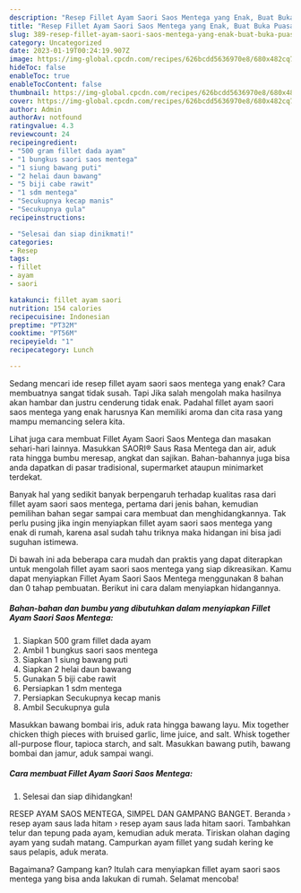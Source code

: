 ```yaml
---
description: "Resep Fillet Ayam Saori Saos Mentega yang Enak, Buat Buka Puasa}"
title: "Resep Fillet Ayam Saori Saos Mentega yang Enak, Buat Buka Puasa}"
slug: 389-resep-fillet-ayam-saori-saos-mentega-yang-enak-buat-buka-puasa
category: Uncategorized
date: 2023-01-19T00:24:19.907Z
image: https://img-global.cpcdn.com/recipes/626bcdd5636970e8/680x482cq70/fillet-ayam-saori-saos-mentega-foto-resep-utama.jpg
hideToc: false
enableToc: true
enableTocContent: false
thumbnail: https://img-global.cpcdn.com/recipes/626bcdd5636970e8/680x482cq70/fillet-ayam-saori-saos-mentega-foto-resep-utama.jpg
cover: https://img-global.cpcdn.com/recipes/626bcdd5636970e8/680x482cq70/fillet-ayam-saori-saos-mentega-foto-resep-utama.jpg
author: Admin
authorAv: notfound
ratingvalue: 4.3
reviewcount: 24
recipeingredient:
- "500 gram fillet dada ayam"
- "1 bungkus saori saos mentega"
- "1 siung bawang puti"
- "2 helai daun bawang"
- "5 biji cabe rawit"
- "1 sdm mentega"
- "Secukupnya kecap manis"
- "Secukupnya gula"
recipeinstructions:

- "Selesai dan siap dinikmati!"
categories:
- Resep
tags:
- fillet
- ayam
- saori

katakunci: fillet ayam saori 
nutrition: 154 calories
recipecuisine: Indonesian
preptime: "PT32M"
cooktime: "PT56M"
recipeyield: "1"
recipecategory: Lunch

---
```



Sedang mencari ide resep fillet ayam saori saos mentega yang enak? Cara membuatnya sangat tidak susah. Tapi Jika salah mengolah maka hasilnya akan hambar dan justru cenderung tidak enak. Padahal fillet ayam saori saos mentega yang enak harusnya Kan memiliki aroma dan cita rasa yang mampu memancing selera kita.


Lihat juga cara membuat Fillet Ayam Saori Saos Mentega dan masakan sehari-hari lainnya. Masukkan SAORI® Saus Rasa Mentega dan air, aduk rata hingga bumbu meresap, angkat dan sajikan. Bahan-bahannya juga bisa anda dapatkan di pasar tradisional, supermarket ataupun minimarket terdekat.

Banyak hal yang sedikit banyak berpengaruh terhadap kualitas rasa dari fillet ayam saori saos mentega, pertama dari jenis bahan, kemudian pemilihan bahan segar sampai cara membuat dan menghidangkannya. Tak perlu pusing jika ingin menyiapkan fillet ayam saori saos mentega yang enak di rumah, karena asal sudah tahu triknya maka hidangan ini bisa jadi suguhan istimewa.


Di bawah ini ada beberapa cara mudah dan praktis yang dapat diterapkan untuk mengolah fillet ayam saori saos mentega yang siap dikreasikan. Kamu dapat menyiapkan Fillet Ayam Saori Saos Mentega menggunakan 8 bahan dan 0 tahap pembuatan. Berikut ini cara dalam menyiapkan hidangannya.

<!--inarticleads1-->

##### Bahan-bahan dan bumbu yang dibutuhkan dalam menyiapkan Fillet Ayam Saori Saos Mentega:

1. Siapkan 500 gram fillet dada ayam
1. Ambil 1 bungkus saori saos mentega
1. Siapkan 1 siung bawang puti
1. Siapkan 2 helai daun bawang
1. Gunakan 5 biji cabe rawit
1. Persiapkan 1 sdm mentega
1. Persiapkan Secukupnya kecap manis
1. Ambil Secukupnya gula


Masukkan bawang bombai iris, aduk rata hingga bawang layu. Mix together chicken thigh pieces with bruised garlic, lime juice, and salt. Whisk together all-purpose flour, tapioca starch, and salt. Masukkan bawang putih, bawang bombai dan jamur, aduk sampai wangi. 

<!--inarticleads2-->

##### Cara membuat Fillet Ayam Saori Saos Mentega:


1. Selesai dan siap dihidangkan!

RESEP AYAM SAOS MENTEGA, SIMPEL DAN GAMPANG BANGET. Beranda › resep ayam saus lada hitam › resep ayam saus lada hitam saori. Tambahkan telur dan tepung pada ayam, kemudian aduk merata. Tiriskan olahan daging ayam yang sudah matang. Campurkan ayam fillet yang sudah kering ke saus pelapis, aduk merata. 

Bagaimana? Gampang kan? Itulah cara menyiapkan fillet ayam saori saos mentega yang bisa anda lakukan di rumah. Selamat mencoba!
